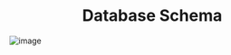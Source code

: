<h1 align="center">Database Schema</h1>

![image](https://github.com/user-attachments/assets/2f7a09db-3cf9-4b0b-b486-e581c637a979)
